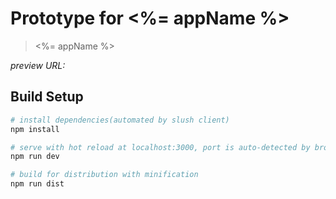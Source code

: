 # Prototype for <%= appName %>

> <%= appName %>

*preview URL:*

## Build Setup

``` bash
# install dependencies(automated by slush client)
npm install

# serve with hot reload at localhost:3000, port is auto-detected by browser-sync, start from 3000
npm run dev

# build for distribution with minification
npm run dist
```